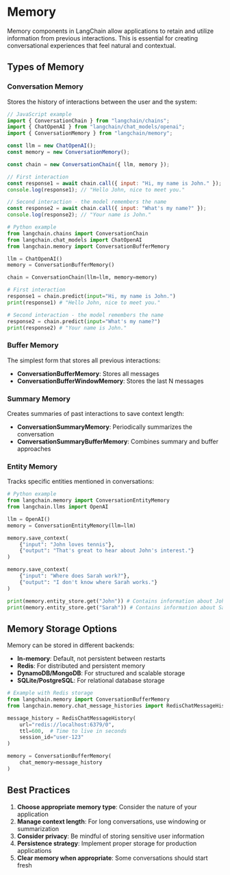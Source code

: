 # Memory

Memory components in LangChain allow applications to retain and utilize information from previous interactions. This is essential for creating conversational experiences that feel natural and contextual.

## Types of Memory

### Conversation Memory
Stores the history of interactions between the user and the system:

```javascript
// JavaScript example
import { ConversationChain } from "langchain/chains";
import { ChatOpenAI } from "langchain/chat_models/openai";
import { ConversationMemory } from "langchain/memory";

const llm = new ChatOpenAI();
const memory = new ConversationMemory();

const chain = new ConversationChain({ llm, memory });

// First interaction
const response1 = await chain.call({ input: "Hi, my name is John." });
console.log(response1); // "Hello John, nice to meet you."

// Second interaction - the model remembers the name
const response2 = await chain.call({ input: "What's my name?" });
console.log(response2); // "Your name is John."
```

```python
# Python example
from langchain.chains import ConversationChain
from langchain.chat_models import ChatOpenAI
from langchain.memory import ConversationBufferMemory

llm = ChatOpenAI()
memory = ConversationBufferMemory()

chain = ConversationChain(llm=llm, memory=memory)

# First interaction
response1 = chain.predict(input="Hi, my name is John.")
print(response1) # "Hello John, nice to meet you."

# Second interaction - the model remembers the name
response2 = chain.predict(input="What's my name?")
print(response2) # "Your name is John."
```

### Buffer Memory
The simplest form that stores all previous interactions:

- **ConversationBufferMemory**: Stores all messages
- **ConversationBufferWindowMemory**: Stores the last N messages

### Summary Memory
Creates summaries of past interactions to save context length:

- **ConversationSummaryMemory**: Periodically summarizes the conversation
- **ConversationSummaryBufferMemory**: Combines summary and buffer approaches

### Entity Memory
Tracks specific entities mentioned in conversations:

```python
# Python example
from langchain.memory import ConversationEntityMemory
from langchain.llms import OpenAI

llm = OpenAI()
memory = ConversationEntityMemory(llm=llm)

memory.save_context(
    {"input": "John loves tennis"},
    {"output": "That's great to hear about John's interest."}
)

memory.save_context(
    {"input": "Where does Sarah work?"},
    {"output": "I don't know where Sarah works."}
)

print(memory.entity_store.get("John")) # Contains information about John
print(memory.entity_store.get("Sarah")) # Contains information about Sarah
```

## Memory Storage Options

Memory can be stored in different backends:

- **In-memory**: Default, not persistent between restarts
- **Redis**: For distributed and persistent memory
- **DynamoDB/MongoDB**: For structured and scalable storage
- **SQLite/PostgreSQL**: For relational database storage

```python
# Example with Redis storage
from langchain.memory import ConversationBufferMemory
from langchain.memory.chat_message_histories import RedisChatMessageHistory

message_history = RedisChatMessageHistory(
    url="redis://localhost:6379/0", 
    ttl=600,  # Time to live in seconds
    session_id="user-123"
)

memory = ConversationBufferMemory(
    chat_memory=message_history
)
```

## Best Practices

1. **Choose appropriate memory type**: Consider the nature of your application
2. **Manage context length**: For long conversations, use windowing or summarization
3. **Consider privacy**: Be mindful of storing sensitive user information
4. **Persistence strategy**: Implement proper storage for production applications
5. **Clear memory when appropriate**: Some conversations should start fresh